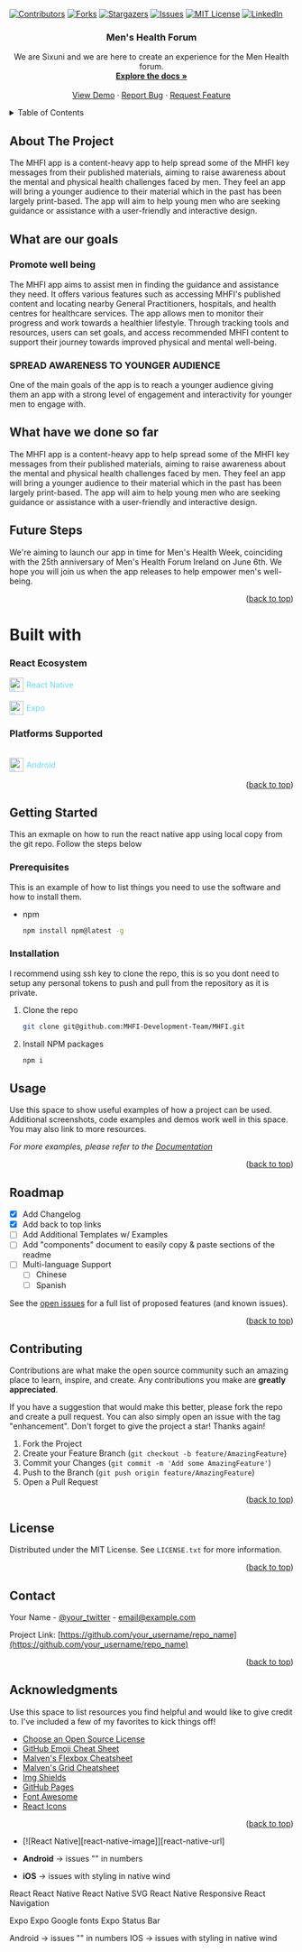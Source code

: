 <a name="readme-top"></a>

[![Contributors][contributors-shield]][contributors-url]
[![Forks][forks-shield]][forks-url]
[![Stargazers][stars-shield]][stars-url]
[![Issues][issues-shield]][issues-url]
[![MIT License][license-shield]][license-url]
[![LinkedIn][linkedin-shield]][linkedin-url] 



<!-- PROJECT LOGO -->
<div align="center">
  <a href="https://github.com/othneildrew/Best-README-Template">
    <!-- <img src="images/logo.png" alt="Logo" width="80" height="80"> change the logo later -->
  </a>

  <h3 align="center">Men's Health Forum</h3>

  <p align="center">
    We are Sixuni and we are here to create an experience for the Men Health forum.
    <br />
    <a href="https://github.com/othneildrew/Best-README-Template"><strong>Explore the docs »</strong></a>
    <br />
    <br />
    <a href="https://github.com/othneildrew/Best-README-Template">View Demo</a>
    ·
    <a href="https://github.com/othneildrew/Best-README-Template/issues/new?labels=bug&template=bug-report---.md">Report Bug</a>
    ·
    <a href="https://github.com/othneildrew/Best-README-Template/issues/new?labels=enhancement&template=feature-request---.md">Request Feature</a>
  </p>
</div>



<!-- TABLE OF CONTENTS -->
<details>
  <summary>Table of Contents</summary>
  <ol>
    <li>
      <a href="#about-the-project">About The Project</a>
      <ul>
        <li><a href="#built-with">Built With</a></li>
      </ul>
    </li>
    <li>
      <a href="#getting-started">Getting Started</a>
      <ul>
        <li><a href="#prerequisites">Prerequisites</a></li>
        <li><a href="#installation">Installation</a></li>
      </ul>
    </li>
    <li><a href="#usage">Usage</a></li>
    <li><a href="#roadmap">Roadmap</a></li>
    <li><a href="#contributing">Contributing</a></li>
    <li><a href="#license">License</a></li>
    <li><a href="#contact">Contact</a></li>
    <li><a href="#acknowledgments">Acknowledgments</a></li>
  </ol>
</details>



<!-- ABOUT THE PROJECT -->
## About The Project

<!-- [![Product Name Screen Shot][product-screenshot]](https://example.com) -->

The MHFI app is a content-heavy app to help spread some of the MHFI key messages from their published materials, aiming to raise awareness about the mental and physical health challenges faced by men. They feel an app will bring a younger audience to their material which in the past has been largely print-based.
The app will aim to help young men who are seeking guidance or assistance with a user-friendly and interactive design.

## What are our goals
### Promote well being
The MHFI app aims to assist men in finding the guidance and assistance they need. It offers various features such as accessing MHFI's published content and locating nearby General Practitioners, hospitals, and health centres for healthcare services. The app allows men to monitor their progress and work towards a healthier lifestyle. Through tracking tools and resources, users can set goals, and access recommended MHFI content to support their journey towards improved physical and mental well-being.

### SPREAD AWARENESS TO YOUNGER AUDIENCE
One of the main goals of the app is to reach a younger audience giving them an app with a strong level of engagement and interactivity for younger men to engage with.

## What have we done so far 
The MHFI app is a content-heavy app to help spread some of the MHFI key messages from their published materials, aiming to raise awareness about the mental and physical health challenges faced by men. They feel an app will bring a younger audience to their material which in the past has been largely print-based.
The app will aim to help young men who are seeking guidance or assistance with a user-friendly and interactive design.

## Future Steps
We're aiming to launch our app in time for Men's Health Week, coinciding with the 25th anniversary of Men's Health Forum Ireland on June 6th. We hope you will join us when the app releases to help empower men's well-being.
<p align="right">(<a href="#readme-top">back to top</a>)</p>

# Built with
### React Ecosystem
<div style="display: flex; align-items: center;">
  <a href="https://reactnative.dev/" style="display: flex; align-items: center; color: #61DAFB; text-decoration: none;">
    <img src="https://cdn0.iconfinder.com/data/icons/logos-brands-in-colors/128/react_color-512.png" alt="React Native" style="width: 25px; height: 25px; margin-right: 5px;"/>
    React Native
  </a>
</div>
<div style="display: flex; align-items: center; padding-top: 1rem">
  <a href="https://reactnative.dev/" style="display: flex; align-items: center; color: #61DAFB; text-decoration: none;">
    <img src="https://www.svgviewer.dev/static-svgs/13890/expo-icon.svg" alt="React Native" style="width: 25px; height: 25px; margin-right: 5px;"/>
    Expo
  </a>
</div>

### Platforms Supported
<div style="display: flex; align-items: center; padding-top: 1rem">
  <a href="https://reactnative.dev/" style="display: flex; align-items: center; color: #61DAFB; text-decoration: none;">
    <img src="https://cdn-icons-png.freepik.com/256/664/664860.png?semt=ais_hybrid" alt="React Native" style="width: 25px; height: 25px; margin-right: 5px;"/>
    Android
  </a>
</div>


<!-- Image references -->
[React.js]: https://path.to/your/react-logo.png "React Logo"
[ReactNative.js]: https://path.to/your/reactnative-logo.png "React Native Logo"
[ReactNativeSVG.js]: https://path.to/your/reactnativesvg-logo.png "React Native SVG Logo"
[ReactNativeResponsive.js]: https://path.to/your/reactnativeresponsive-logo.png "React Native Responsive Logo"
[ReactNavigation.js]: https://path.to/your/reactnavigation-logo.png "React Navigation Logo"
[Expo.js]: https://path.to/your/expo-logo.png "Expo Logo"
[ExpoGoogleFonts.js]: https://path.to/your/expogooglefonts-logo.png "Expo Google Fonts Logo"
[ExpoStatusBar.js]: https://path.to/your/expostatusbar-logo.png "Expo Status Bar Logo"

<!-- URL references -->
[React-url]: https://reactjs.org/
[ReactNative-url]: https://reactnative.dev/
[ReactNativeSVG-url]: https://github.com/react-native-svg/react-native-svg
[ReactNativeResponsive-url]: https://npmjs.com/package/react-native-responsive
[ReactNavigation-url]: https://reactnavigation.org/
[Expo-url]: https://expo.dev/
[ExpoGoogleFonts-url]: https://docs.expo.dev/guides/using-custom-fonts/
[ExpoStatusBar-url]: https://docs.expo.dev/versions/latest/sdk/status-bar/



<!-- ## Built With

This section should list any major frameworks/libraries used to bootstrap your project. Leave any add-ons/plugins for the acknowledgements section. Here are a few examples.

* [![Next][Next.js]][Next-url]
* [![React][React.js]][React-url]
* [![Vue][Vue.js]][Vue-url]
* [![Angular][Angular.io]][Angular-url]
* [![Svelte][Svelte.dev]][Svelte-url]
* [![Laravel][Laravel.com]][Laravel-url]
* [![Bootstrap][Bootstrap.com]][Bootstrap-url]
* [![JQuery][JQuery.com]][JQuery-url] -->

<p align="right">(<a href="#readme-top">back to top</a>)</p>

<!-- GETTING STARTED -->
## Getting Started

This an exmaple on how to run the react native app using local copy from the git repo.
Follow the steps below
### Prerequisites

This is an example of how to list things you need to use the software and how to install them.
* npm
  ```sh
  npm install npm@latest -g
  ```

### Installation
I recommend using ssh key to clone the repo, this is so you dont need to setup any personal tokens to push and pull from the repository as it is private.

1. Clone the repo
   ```sh
   git clone git@github.com:MHFI-Development-Team/MHFI.git
   ```
3. Install NPM packages
   ```sh
   npm i
   ```
<!-- USAGE EXAMPLES -->
## Usage

Use this space to show useful examples of how a project can be used. Additional screenshots, code examples and demos work well in this space. You may also link to more resources.

_For more examples, please refer to the [Documentation](https://example.com)_
<p align="right">(<a href="#readme-top">back to top</a>)</p>

<!-- ROADMAP -->
## Roadmap
- [x] Add Changelog
- [x] Add back to top links
- [ ] Add Additional Templates w/ Examples
- [ ] Add "components" document to easily copy & paste sections of the readme
- [ ] Multi-language Support
    - [ ] Chinese
    - [ ] Spanish

See the [open issues](https://github.com/othneildrew/Best-README-Template/issues) for a full list of proposed features (and known issues).

<p align="right">(<a href="#readme-top">back to top</a>)</p>

<!-- CONTRIBUTING -->
## Contributing
Contributions are what make the open source community such an amazing place to learn, inspire, and create. Any contributions you make are **greatly appreciated**.

If you have a suggestion that would make this better, please fork the repo and create a pull request. You can also simply open an issue with the tag "enhancement".
Don't forget to give the project a star! Thanks again!

1. Fork the Project
2. Create your Feature Branch (`git checkout -b feature/AmazingFeature`)
3. Commit your Changes (`git commit -m 'Add some AmazingFeature'`)
4. Push to the Branch (`git push origin feature/AmazingFeature`)
5. Open a Pull Request

<p align="right">(<a href="#readme-top">back to top</a>)</p>

<!-- LICENSE -->
## License

Distributed under the MIT License. See `LICENSE.txt` for more information.


<p align="right">(<a href="#readme-top">back to top</a>)</p>



<!-- CONTACT -->
## Contact

Your Name - [@your_twitter](https://twitter.com/your_username) - email@example.com

Project Link: [https://github.com/your_username/repo_name](https://github.com/your_username/repo_name)

<p align="right">(<a href="#readme-top">back to top</a>)</p>



<!-- ACKNOWLEDGMENTS -->
## Acknowledgments

Use this space to list resources you find helpful and would like to give credit to. I've included a few of my favorites to kick things off!

* [Choose an Open Source License](https://choosealicense.com)
* [GitHub Emoji Cheat Sheet](https://www.webpagefx.com/tools/emoji-cheat-sheet)
* [Malven's Flexbox Cheatsheet](https://flexbox.malven.co/)
* [Malven's Grid Cheatsheet](https://grid.malven.co/)
* [Img Shields](https://shields.io)
* [GitHub Pages](https://pages.github.com)
* [Font Awesome](https://fontawesome.com)
* [React Icons](https://react-icons.github.io/react-icons/search)

<p align="right">(<a href="#readme-top">back to top</a>)</p>



<!-- MARKDOWN LINKS & IMAGES -->
<!-- https://www.markdownguide.org/basic-syntax/#reference-style-links -->
[contributors-shield]: https://img.shields.io/github/contributors/othneildrew/Best-README-Template.svg?style=for-the-badge
[contributors-url]: https://github.com/othneildrew/Best-README-Template/graphs/contributors
[forks-shield]: https://img.shields.io/github/forks/othneildrew/Best-README-Template.svg?style=for-the-badge
[forks-url]: https://github.com/othneildrew/Best-README-Template/network/members
[stars-shield]: https://img.shields.io/github/stars/othneildrew/Best-README-Template.svg?style=for-the-badge
[stars-url]: https://github.com/othneildrew/Best-README-Template/stargazers
[issues-shield]: https://img.shields.io/github/issues/othneildrew/Best-README-Template.svg?style=for-the-badge
[issues-url]: https://github.com/othneildrew/Best-README-Template/issues
[license-shield]: https://img.shields.io/github/license/othneildrew/Best-README-Template.svg?style=for-the-badge
[license-url]: https://github.com/othneildrew/Best-README-Template/blob/master/LICENSE.txt
[linkedin-shield]: https://img.shields.io/badge/-LinkedIn-black.svg?style=for-the-badge&logo=linkedin&colorB=555
[linkedin-url]: https://linkedin.com/in/othneildrew
[product-screenshot]: images/screenshot.png
[Next.js]: https://img.shields.io/badge/next.js-000000?style=for-the-badge&logo=nextdotjs&logoColor=white
[Next-url]: https://nextjs.org/
[React.js]: https://img.shields.io/badge/React-20232A?style=for-the-badge&logo=react&logoColor=61DAFB
[React-url]: https://reactjs.org/
[Vue.js]: https://img.shields.io/badge/Vue.js-35495E?style=for-the-badge&logo=vuedotjs&logoColor=4FC08D
[Vue-url]: https://vuejs.org/
[Angular.io]: https://img.shields.io/badge/Angular-DD0031?style=for-the-badge&logo=angular&logoColor=white
[Angular-url]: https://angular.io/
[Svelte.dev]: https://img.shields.io/badge/Svelte-4A4A55?style=for-the-badge&logo=svelte&logoColor=FF3E00
[Svelte-url]: https://svelte.dev/
[Laravel.com]: https://img.shields.io/badge/Laravel-FF2D20?style=for-the-badge&logo=laravel&logoColor=white
[Laravel-url]: https://laravel.com
[Bootstrap.com]: https://img.shields.io/badge/Bootstrap-563D7C?style=for-the-badge&logo=bootstrap&logoColor=white
[Bootstrap-url]: https://getbootstrap.com
[JQuery.com]: https://img.shields.io/badge/jQuery-0769AD?style=for-the-badge&logo=jquery&logoColor=white
[JQuery-url]: https://jquery.com 
* [![React Native][react-native-image]][react-native-url]


* **Android** -> issues "" in numbers
* **iOS** -> issues with styling in native wind




React 
React Native 
React Native SVG
React Native Responsive
React Navigation 

Expo 
Expo Google fonts
Expo Status Bar

Android -> issues "" in numbers
IOS -> issues with styling in native wind